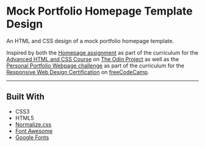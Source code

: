 # Mock Portfolio Homepage Template Design

An HTML and CSS design of a mock portfolio homepage template.

Inspired by both the [Homepage assignment](https://www.theodinproject.com/lessons/node-path-advanced-html-and-css-homepage) as part of the curriculum for the [Advanced HTML and CSS Course](https://www.theodinproject.com/paths/full-stack-javascript/courses/advanced-html-and-css) on [The Odin Project](https://www.theodinproject.com) as well as the [Personal Portfolio Webpage challenge](https://www.freecodecamp.org/learn/2022/responsive-web-design/build-a-personal-portfolio-webpage-project/build-a-personal-portfolio-webpage) as part of the curriculum for the [Responsive Web Design Certification](https://www.freecodecamp.org/learn/2022/responsive-web-design) on [freeCodeCamp](https://www.freecodecamp.org).

---

## Built With
* CSS3
* HTML5
* [Normalize.css](http://necolas.github.io/normalize.css)
* [Font Awesome](https://fontawesome.com)
* [Google Fonts](https://fonts.google.com)
